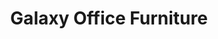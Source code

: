 ---
title: "Galaxy Office Furniture"
url: /north-little-rock/galaxy-office-furniture/
shop: Möbel
---